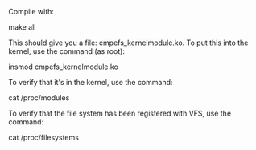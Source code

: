 Compile with:

make all

This should give you a file: cmpefs_kernelmodule.ko. To put this into the kernel, use the command (as root):

insmod cmpefs_kernelmodule.ko

To verify that it's in the kernel, use the command:

cat /proc/modules

To verify that the file system has been registered with VFS, use the command:

cat /proc/filesystems
